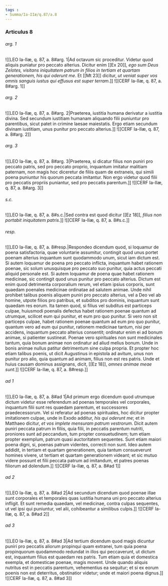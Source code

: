 ```yaml
---
tags : 
- Summa/Ia-IIæ/q.87/a.8
---
```


### Articulus 8

###### arg. 1
![[LEO Ia-IIæ, q. 87, a. 8#arg. 1|Ad octavum sic proceditur. Videtur quod aliquis puniatur pro peccato alterius. Dicitur enim [[Ex 20]], *ego sum Deus Zelotes, visitans iniquitatem patrum in filios in tertiam et quartam generationem, his qui oderunt me*. Et [[Mt 23]] dicitur, *ut veniat super vos omnis sanguis iustus qui effusus est super terram*.]]
![[CERF Ia-IIæ, q. 87, a. 8#arg. 1]]

###### arg. 2
![[LEO Ia-IIæ, q. 87, a. 8#arg. 2|Praeterea, iustitia humana derivatur a iustitia divina. Sed secundum iustitiam humanam aliquando filii puniuntur pro parentibus, sicut patet in crimine laesae maiestatis. Ergo etiam secundum divinam iustitiam, unus punitur pro peccato alterius.]]
![[CERF Ia-IIæ, q. 87, a. 8#arg. 2]]

###### arg. 3
![[LEO Ia-IIæ, q. 87, a. 8#arg. 3|Praeterea, si dicatur filius non puniri pro peccato patris, sed pro peccato proprio, inquantum imitatur malitiam paternam, non magis hoc diceretur de filiis quam de extraneis, qui simili poena puniuntur his quorum peccata imitantur. Non ergo videtur quod filii pro peccatis propriis puniantur, sed pro peccatis parentum.]]
![[CERF Ia-IIæ, q. 87, a. 8#arg. 3]]

###### s.c.
![[LEO Ia-IIæ, q. 87, a. 8#s.c.|Sed contra est quod dicitur [[Ez 18]], *filius non portabit iniquitatem patris*.]]
![[CERF Ia-IIæ, q. 87, a. 8#s.c.]]

###### resp.
![[LEO Ia-IIæ, q. 87, a. 8#resp.|Respondeo dicendum quod, si loquamur de poena satisfactoria, quae voluntarie assumitur, contingit quod unus portet poenam alterius inquantum sunt quodammodo unum, sicut iam dictum est. Si autem loquamur de poena pro peccato inflicta, inquantum habet rationem poenae, sic solum unusquisque pro peccato suo punitur, quia actus peccati aliquid personale est. Si autem loquamur de poena quae habet rationem medicinae, sic contingit quod unus punitur pro peccato alterius. Dictum est enim quod detrimenta corporalium rerum, vel etiam ipsius corporis, sunt quaedam poenales medicinae ordinatae ad salutem animae. Unde nihil prohibet talibus poenis aliquem puniri pro peccato alterius, vel a Deo vel ab homine, utpote filios pro patribus, et subditos pro dominis, inquantum sunt quaedam res eorum. Ita tamen quod, si filius vel subditus est particeps culpae, huiusmodi poenalis defectus habet rationem poenae quantum ad utrumque, scilicet eum qui punitur, et eum pro quo punitur. Si vero non sit particeps culpae, habet rationem poenae quantum ad eum pro quo punitur, quantum vero ad eum qui punitur, rationem medicinae tantum, nisi per accidens, inquantum peccato alterius consentit; ordinatur enim ei ad bonum animae, si patienter sustineat. Poenae vero spirituales non sunt medicinales tantum, quia bonum animae non ordinatur ad aliud melius bonum. Unde in bonis animae nullus patitur detrimentum sine culpa propria. Et propter hoc etiam talibus poenis, ut dicit Augustinus in epistola ad avitum, unus non punitur pro alio, quia quantum ad animam, filius non est res patris. Unde et huius causam dominus assignans, dicit, [[Ez 18]], *omnes animae meae sunt*.]]
![[CERF Ia-IIæ, q. 87, a. 8#resp.]]

###### ad 1
![[LEO Ia-IIæ, q. 87, a. 8#ad 1|Ad primum ergo dicendum quod utrumque dictum videtur esse referendum ad poenas temporales vel corporales, inquantum filii sunt res quaedam parentum, et successores praedecessorum. Vel si referatur ad poenas spirituales, hoc dicitur propter imitationem culpae, unde in Exodo additur, *his qui oderunt me*; et in Matthaeo dicitur, *et vos implete mensuram patrum vestrorum*. Dicit autem puniri peccata patrum in filiis, quia filii, in peccatis parentum nutriti, proniores sunt ad peccandum, tum propter consuetudinem; tum etiam propter exemplum, patrum quasi auctoritatem sequentes. Sunt etiam maiori poena digni, si, poenas patrum videntes, correcti non sunt. Ideo autem addidit, in tertiam et quartam generationem, quia tantum consueverunt homines vivere, ut tertiam et quartam generationem videant; et sic mutuo videre possunt et filii peccata patrum ad imitandum, et patres poenas filiorum ad dolendum.]]
![[CERF Ia-IIæ, q. 87, a. 8#ad 1]]

###### ad 2
![[LEO Ia-IIæ, q. 87, a. 8#ad 2|Ad secundum dicendum quod poenae illae sunt corporales et temporales quas iustitia humana uni pro peccato alterius infligit. Et sunt remedia quaedam, vel medicinae, contra culpas sequentes, ut vel ipsi qui puniuntur, vel alii, cohibeantur a similibus culpis.]]
![[CERF Ia-IIæ, q. 87, a. 8#ad 2]]

###### ad 3
![[LEO Ia-IIæ, q. 87, a. 8#ad 3|Ad tertium dicendum quod magis dicuntur puniri pro peccatis aliorum propinqui quam extranei, tum quia poena propinquorum quodammodo redundat in illos qui peccaverunt, ut dictum est, inquantum filius est quaedam res patris. Tum etiam quia et domestica exempla, et domesticae poenae, magis movent. Unde quando aliquis nutritus est in peccatis parentum, vehementius ea sequitur; et si ex eorum poenis non est deterritus, obstinatior videtur; unde et maiori poena dignus.]]
![[CERF Ia-IIæ, q. 87, a. 8#ad 3]]

